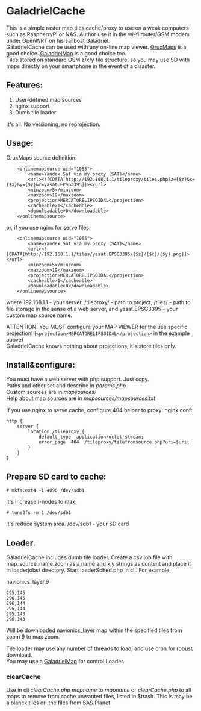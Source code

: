 # GaladrielCache
This is a simple raster map tiles cache/proxy to use on a weak computers such as RaspberryPi or NAS. Author use it in the wi-fi router/GSM modem under OpenWRT on his sailboat Galadriel.<br>
GaladrielCache can be used with any on-line map viewer. [OruxMaps](http://www.oruxmaps.com/cs/en/) is a good choice. [GaladrielMap](https://github.com/VladimirKalachikhin/Galadriel-map/tree/master) is a good choice too.<br>
Tiles stored on standard OSM z/x/y file structure, so you may use SD with maps directly on your smartphone in the event of a disaster.

## Features:
1. User-defined map sources
2. nginx support
3. Dumb tile loader

It's all. No versioning, no reprojection.

## Usage:
OruxMaps source definition:
```
	<onlinemapsource uid="1055">
		<name>Yandex Sat via my proxy (SAT)</name>
		<url><![CDATA[http://192.168.1.1/tileproxy/tiles.php?z={$z}&x={$x}&y={$y}&r=yasat.EPSG3395]]></url>
		<minzoom>5</minzoom>
		<maxzoom>19</maxzoom>
		<projection>MERCATORELIPSOIDAL</projection>
		<cacheable>1</cacheable>
		<downloadable>0</downloadable>
	</onlinemapsource>
```
or, if you use nginx for serve files:
```
	<onlinemapsource uid="1055">
		<name>Yandex Sat via my proxy (SAT)</name>
		<url><![CDATA[http://192.168.1.1/tiles/yasat.EPSG3395/{$z}/{$x}/{$y}.png]]></url>
		<minzoom>5</minzoom>
		<maxzoom>19</maxzoom>
		<projection>MERCATORELIPSOIDAL</projection>
		<cacheable>1</cacheable>
		<downloadable>0</downloadable>
	</onlinemapsource>
```
where 192.168.1.1 - your server, /tileproxy/ - path to project, /tiles/ - path to file storage in the sense of a web server, and yasat.EPSG3395 - your custom map source name.

ATTENTION! You MUST configure your MAP VIEWER for the use specific projection! 
(`<projection>MERCATORELIPSOIDAL</projection>` in the example above)<br> 
GaladrielCache knows nothing about projections, it's store tiles only.

## Install&configure:
You must have a web server with php support. Just copy.<br>
Paths and other set and describe in _params.php_<br>
Custom sources are in _mapsources/_<br>
Help about map sources are in _mapsources/mapsources.txt_

If you use nginx to serve cache, configure 404 helper to proxy:
nginx.conf:
```
http {
	server {
		location /tileproxy {
			default_type  application/octet-stream;
			error_page  404  /tileproxy/tilefromsource.php?uri=$uri;
        }
	}
}
```
## Prepare SD card to cache:
```
# mkfs.ext4 -i 4096 /dev/sdb1
```
it's increase i-nodes to max.
```
# tune2fs -m 1 /dev/sdb1
```
it's reduce system area.
/dev/sdb1 - your SD card

## Loader.
GaladrielCache includes dumb tile loader. Create a csv job file with map_source_name.zoom as a name and x,y strings as content and place it in loaderjobs/ directory. Start loaderSched.php in cli.
For example:

navionics_layer.9
```
295,145
296,145
296,144
295,144
295,143
296,143
```

Will be downloaded navionics_layer map within the specified tiles from zoom 9 to max zoom.<br>

Tile loader may use any number of threads to load, and use cron for robust download.<br>
You may use a [GaladrielMap](https://github.com/VladimirKalachikhin/Galadriel-map/tree/master) for control Loader.
### clearCache
Use in cli _clearCache.php mapname_ to _mapname_ or _clearCache.php_ to all maps to remove from cache unwanted files, listed in $trash. This is may be a blanck tiles or .tne files from SAS.Planet
